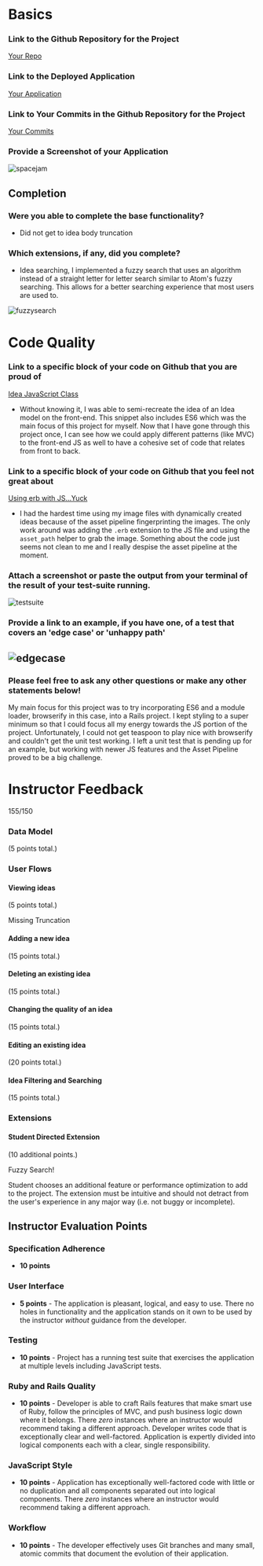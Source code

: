 # Basics

### Link to the Github Repository for the Project
[Your Repo](https://github.com/julsfelic/revenge_of_idea_box)

### Link to the Deployed Application
[Your Application](https://floating-taiga-96250.herokuapp.com/)

### Link to Your Commits in the Github Repository for the Project
[Your Commits](https://github.com/julsfelic/revenge_of_idea_box/commits/master)

### Provide a Screenshot of your Application
![spacejam](images/julian_idea_box.png)

## Completion

### Were you able to complete the base functionality?
* Did not get to idea body truncation

### Which extensions, if any, did you complete?
* Idea searching, I implemented a fuzzy search that uses an algorithm instead
of a straight letter for letter search similar to Atom's fuzzy searching. This
allows for a better searching experience that most users are used to.

![fuzzysearch](images/julian_fuzzy_search.gif)

# Code Quality

### Link to a specific block of your code on Github that you are proud of
[Idea JavaScript Class](https://github.com/julsfelic/revenge_of_idea_box/blob/66467decb241e4d0a8dff5376050a56c3a6dc7b3/app/assets/javascripts/idea.js.es6#L1-L65)

* Without knowing it, I was able to semi-recreate the idea of an Idea model on the
front-end. This snippet also includes ES6 which was the main focus of this project
for myself. Now that I have gone through this project once, I can see how we could
apply different patterns (like MVC) to the front-end JS as well to have a cohesive set of
code that relates from front to back.


### Link to a specific block of your code on Github that you feel not great about
[Using erb with JS...Yuck](https://github.com/julsfelic/revenge_of_idea_box/blob/66467decb241e4d0a8dff5376050a56c3a6dc7b3/app/assets/javascripts/main.js.es6.erb#L4-L5)

* I had the hardest time using my image files with dynamically created ideas because
of the asset pipeline fingerprinting the images. The only work around was adding the
`.erb` extension to the JS file and using the `asset_path` helper to grab the image. Something
about the code just seems not clean to me and I really despise the asset pipeline
at the moment.

### Attach a screenshot or paste the output from your terminal of the result of your test-suite running.

![testsuite](images/julian_test_suite.png)

### Provide a link to an example, if you have one, of a test that covers an 'edge case' or 'unhappy path'

![edgecase](images/julian_edge_case.png)
-----

### Please feel free to ask any other questions or make any other statements below!

My main focus for this project was to try incorporating ES6 and a module loader,
browserify in this case, into a Rails project. I kept styling to a super minimum so
that I could focus all my energy towards the JS portion of the project. Unfortunately,
I could not get teaspoon to play nice with browserify and couldn't get the unit test
working. I left a unit test that is pending up for an example, but working with newer JS
features and the Asset Pipeline proved to be a big challenge.

# Instructor Feedback

155/150

### Data Model

(5 points total.)

### User Flows

#### Viewing ideas

(5 points total.)

Missing Truncation

#### Adding a new idea

(15 points total.)


#### Deleting an existing idea

(15 points total.)


#### Changing the quality of an idea

(15 points total.)

#### Editing an existing idea

(20 points total.)

#### Idea Filtering and Searching

(15 points total.)


### Extensions

#### Student Directed Extension

(10 additional points.)

Fuzzy Search!

Student chooses an additional feature or performance optimization to add to the project. The extension must be intuitive and should not detract from the user's experience in any major way (i.e. not buggy or incomplete).

## Instructor Evaluation Points

### Specification Adherence

* **10 points**

### User Interface

* **5 points** - The application is pleasant, logical, and easy to use. There no holes in functionality and the application stands on it own to be used by the instructor _without_ guidance from the developer.

### Testing

* **10 points** - Project has a running test suite that exercises the application at multiple levels including JavaScript tests.

### Ruby and Rails Quality

* **10 points** - Developer is able to craft Rails features that make smart use of Ruby, follow the principles of MVC, and push business logic down where it belongs. There _zero_ instances where an instructor would recommend taking a different approach. Developer writes code that is exceptionally clear and well-factored. Application is expertly divided into logical components each with a clear, single responsibility.

### JavaScript Style

* **10 points** - Application has exceptionally well-factored code with little or no duplication and all components separated out into logical components. There _zero_ instances where an instructor would recommend taking a different approach.

### Workflow

* **10 points** - The developer effectively uses Git branches and many small, atomic commits that document the evolution of their application.
